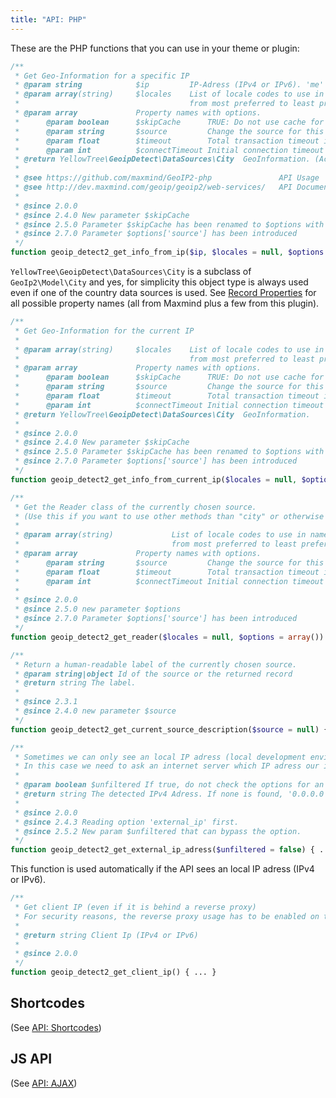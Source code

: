 ```yaml
---
title: "API: PHP"
---
```

These are the PHP functions that you can use in your theme or plugin:

```php
/**
 * Get Geo-Information for a specific IP
 * @param string 			$ip 		IP-Adress (IPv4 or IPv6). 'me' is the current IP of the server.
 * @param array(string)		$locales 	List of locale codes to use in name property
 * 										from most preferred to least preferred. (Default: Site language, en)
 * @param array				Property names with options.
 * 		@param boolean 		$skipCache		TRUE: Do not use cache for this request. (Default: FALSE)
 * 		@param string       $source         Change the source for this request only. (Valid values: 'auto', 'manual', 'precision', 'header', 'hostinfo')
 * 		@param float 		$timeout		Total transaction timeout in seconds (Precision+HostIP.info API only)
 * 		@param int			$connectTimeout Initial connection timeout in seconds (Precision API only)
 * @return YellowTree\GeoipDetect\DataSources\City	GeoInformation. (Actually, this is a subclass of \GeoIp2\Model\City)
 *
 * @see https://github.com/maxmind/GeoIP2-php				API Usage
 * @see http://dev.maxmind.com/geoip/geoip2/web-services/	API Documentation
 *
 * @since 2.0.0
 * @since 2.4.0 New parameter $skipCache
 * @since 2.5.0 Parameter $skipCache has been renamed to $options with 'skipCache' property
 * @since 2.7.0 Parameter $options['source'] has been introduced
 */
function geoip_detect2_get_info_from_ip($ip, $locales = null, $options = array()) { ... }
```

```YellowTree\GeoipDetect\DataSources\City``` is a subclass of ```GeoIp2\Model\City``` and yes, for simplicity this object type is always used even if one of the country data sources is used. See [Record Properties](./Record-Properties.md) for all possible property names (all from Maxmind plus a few from this plugin).

```php
/**
 * Get Geo-Information for the current IP
 *
 * @param array(string)		$locales	List of locale codes to use in name property
 * 										from most preferred to least preferred. (Default: Site language, en)
 * @param array				Property names with options.
 * 		@param boolean 		$skipCache		TRUE: Do not use cache for this request. (Default: FALSE)
 * 		@param string       $source         Change the source for this request only. (Valid values: 'auto', 'manual', 'precision', 'header', 'hostinfo')
 * 		@param float 		$timeout		Total transaction timeout in seconds (Precision+HostIP.info API only)
 * 		@param int			$connectTimeout Initial connection timeout in seconds (Precision API only)
 * @return YellowTree\GeoipDetect\DataSources\City	GeoInformation.
 *
 * @since 2.0.0
 * @since 2.4.0 New parameter $skipCache
 * @since 2.5.0 Parameter $skipCache has been renamed to $options with 'skipCache' property
 * @since 2.7.0 Parameter $options['source'] has been introduced
 */
function geoip_detect2_get_info_from_current_ip($locales = null, $options = array()) { ... }
```

```php
/**
 * Get the Reader class of the currently chosen source.
 * (Use this if you want to use other methods than "city" or otherwise customize behavior.)
 *
 * @param array(string)				List of locale codes to use in name property
 * 									from most preferred to least preferred. (Default: Site language, en)
 * @param array				Property names with options.
 * 		@param string       $source         Change the source for this request only. (Valid values: 'auto', 'manual', 'precision', 'header', 'hostinfo')
 * 		@param float 		$timeout		Total transaction timeout in seconds (Precision+HostIP.info API only)
 * 		@param int			$connectTimeout Initial connection timeout in seconds (Precision API only)
 *
 * @since 2.0.0
 * @since 2.5.0 new parameter $options
 * @since 2.7.0 Parameter $options['source'] has been introduced
 */
function geoip_detect2_get_reader($locales = null, $options = array()) { ... }
```

```php
/**
 * Return a human-readable label of the currently chosen source.
 * @param string|object Id of the source or the returned record
 * @return string The label.
 *
 * @since 2.3.1
 * @since 2.4.0 new parameter $source
 */
function geoip_detect2_get_current_source_description($source = null) { ... }
```


```php
/**
 * Sometimes we can only see an local IP adress (local development environment.)
 * In this case we need to ask an internet server which IP adress our internet connection has.
 *
 * @param boolean $unfiltered If true, do not check the options for an external adress. (Default: false)
 * @return string The detected IPv4 Adress. If none is found, '0.0.0.0' is returned instead.
 *
 * @since 2.0.0
 * @since 2.4.3 Reading option 'external_ip' first.
 * @since 2.5.2 New param $unfiltered that can bypass the option.
 */
function geoip_detect2_get_external_ip_adress($unfiltered = false) { ... }
```

This function is used automatically if the API sees an local IP adress (IPv4 or IPv6).

```php
/**
 * Get client IP (even if it is behind a reverse proxy)
 * For security reasons, the reverse proxy usage has to be enabled on the settings page.
 *
 * @return string Client Ip (IPv4 or IPv6)
 *
 * @since 2.0.0
 */
function geoip_detect2_get_client_ip() { ... }
```

## Shortcodes
(See [API: Shortcodes](./API:-Shortcodes.md))

## JS API
(See [API: AJAX](./API:-AJAX.md))
